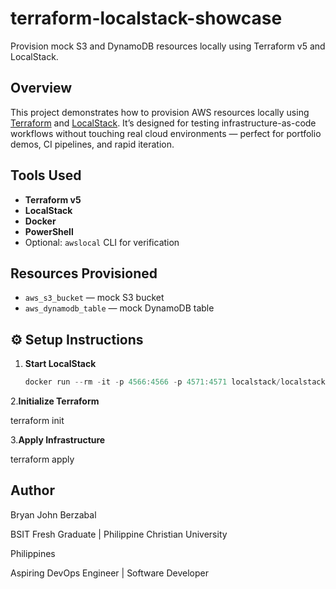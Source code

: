# terraform-localstack-showcase

Provision mock S3 and DynamoDB resources locally using Terraform v5 and LocalStack.


##  Overview

This project demonstrates how to provision AWS resources locally using [Terraform](https://www.terraform.io/) and [LocalStack](https://docs.localstack.cloud/). It’s designed for testing infrastructure-as-code workflows without touching real cloud environments — perfect for portfolio demos, CI pipelines, and rapid iteration.



##  Tools Used

- **Terraform v5**
- **LocalStack**
- **Docker**
- **PowerShell**
- Optional: `awslocal` CLI for verification



##  Resources Provisioned

- `aws_s3_bucket` — mock S3 bucket
- `aws_dynamodb_table` — mock DynamoDB table



## ⚙️ Setup Instructions

1. **Start LocalStack**  
   ```powershell
   docker run --rm -it -p 4566:4566 -p 4571:4571 localstack/localstack
   ```

2.**Initialize Terraform**
   
terraform init

3.**Apply Infrastructure**

terraform apply

## Author

Bryan John  Berzabal

BSIT Fresh Graduate | Philippine Christian University

Philippines

Aspiring DevOps Engineer | Software Developer











